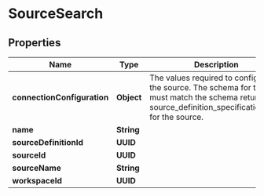 

# SourceSearch


## Properties

| Name | Type | Description | Notes |
|------------ | ------------- | ------------- | -------------|
|**connectionConfiguration** | **Object** | The values required to configure the source. The schema for this must match the schema return by source_definition_specifications/get for the source. |  [optional] |
|**name** | **String** |  |  [optional] |
|**sourceDefinitionId** | **UUID** |  |  [optional] |
|**sourceId** | **UUID** |  |  [optional] |
|**sourceName** | **String** |  |  [optional] |
|**workspaceId** | **UUID** |  |  [optional] |



